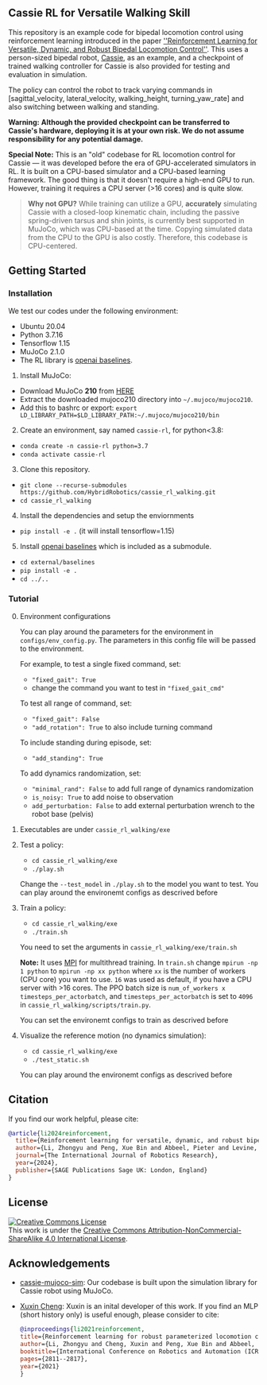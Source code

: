## Cassie RL for Versatile Walking Skill
This repository is an example code for bipedal locomotion control using reinforcement learning introduced in the paper [''Reinforcement Learning for Versatile, Dynamic, and Robust Bipedal Locomotion Control''](https://arxiv.org/abs/2401.16889). 
This uses a person-sized bipedal robot, [Cassie](https://agilityrobotics.com/content/2017/agility-robotics-introduces-cassie-a-dynamic-and-talented-robot-delivery-ostrich-nfxym-bjn8y-ake95), as an example, and a checkpoint of trained walking controller for Cassie is also provided for testing and evaluation in simulation. 

The policy can control the robot to track varying commands in [sagittal_velocity, lateral_velocity, walking_height, turning_yaw_rate] and also switching between walking and standing.

**Warning:** **Although the provided checkpoint can be transferred to Cassie's hardware, deploying it is at your own risk. We do not assume responsibility for any potential damage.**

**Special Note:** This is an "old" codebase for RL locomotion control for Cassie — it was developed before the era of GPU-accelerated simulators in RL. It is built on a CPU-based simulator and a CPU-based learning framework. The good thing is that it doesn't require a high-end GPU to run. However, training it requires a CPU server (>16 cores) and is quite slow. 

>**Why not GPU?** While training can utilize a GPU, **accurately** simulating Cassie with a closed-loop kinematic chain, including the passive spring-driven tarsus and shin joints, is currently best supported in MuJoCo, which was CPU-based at the time. Copying simulated data from the CPU to the GPU is also costly. Therefore, this codebase is CPU-centered. 


## Getting Started

### Installation

We test our codes under the following environment:

- Ubuntu 20.04
- Python 3.7.16
- Tensorflow 1.15
- MuJoCo 2.1.0
- The RL library is [openai baselines](https://github.com/openai/baselines).

1. Install MuJoCo:
  - Download MuJoCo **210** from [HERE](https://github.com/google-deepmind/mujoco/releases/tag/2.1.0)
  - Extract the downloaded mujoco210 directory into `~/.mujoco/mujoco210`.
  - Add this to bashrc or export: `export LD_LIBRARY_PATH=$LD_LIBRARY_PATH:~/.mujoco/mujoco210/bin`

2. Create an environment, say named `cassie-rl`, for python<3.8:

  - `conda create -n cassie-rl python=3.7`
  - `conda activate cassie-rl`

3. Clone this repository.

  - `git clone --recurse-submodules https://github.com/HybridRobotics/cassie_rl_walking.git`
  - `cd cassie_rl_walking`

4. Install the dependencies and setup the enviornments
  - `pip install -e .` (it will install tensorflow=1.15)

5. Install [openai baselines](https://github.com/openai/baselines) which is included as a submodule.
  - `cd external/baselines`
  - `pip install -e .`
  - `cd ../..`


### Tutorial
0. Environment configurations

    You can play around the parameters for the environment in `configs/env_config.py`. The parameters in this config file will be passed to the environment. 

    For example, to test a single fixed command, set:

    - `"fixed_gait": True`
    - change the command you want to test in `"fixed_gait_cmd"`

    To test all range of command, set:

    - `"fixed_gait": False`
    - `"add_rotation": True` to also include turning command

    To include standing during episode, set:
    - `"add_standing": True`

    To add dynamics randomization, set:

    - `"minimal_rand": False` to add full range of dynamics randomization
    - `is_noisy: True` to add noise to observation
    - `add_perturbation: False` to add external perturbation wrench to the robot base (pelvis)


1. Executables are under `cassie_rl_walking/exe`

2. Test a policy:

    - `cd cassie_rl_walking/exe`
    - `./play.sh`

    Change the `--test_model` in `./play.sh` to the model you want to test.
    You can play around the environemt configs as descrived before 


3. Train a policy:

    - `cd cassie_rl_walking/exe`
    - `./train.sh`

    You need to set the arguments in `cassie_rl_walking/exe/train.sh`
    
    **Note:** It uses [MPI](https://mpi4py.readthedocs.io/en/stable/) for multithread training. In `train.sh` change `mpirun -np 1 python` to `mpirun -np xx python` where `xx` is the number of workers (CPU core) you want to use. `16` was used as default, if you have a CPU server with >16 cores. The PPO batch size is `num_of_workers x timesteps_per_actorbatch`, and `timesteps_per_actorbatch` is set to `4096` in `cassie_rl_walking/scripts/train.py`. 
    
    You can set the environemt configs to train as descrived before
    
4. Visualize the reference motion (no dynamics simulation):

    - `cd cassie_rl_walking/exe`
    - `./test_static.sh`

    You can play around the environemt configs as descrived before 

## Citation

If you find our work helpful, please cite:

```bibtex
@article{li2024reinforcement,
  title={Reinforcement learning for versatile, dynamic, and robust bipedal locomotion control},
  author={Li, Zhongyu and Peng, Xue Bin and Abbeel, Pieter and Levine, Sergey and Berseth, Glen and Sreenath, Koushil},
  journal={The International Journal of Robotics Research},
  year={2024},
  publisher={SAGE Publications Sage UK: London, England}
}
```

## License
<a rel="license" href="http://creativecommons.org/licenses/by-nc-sa/4.0/"><img alt="Creative Commons License" style="border-width:0" src="https://i.creativecommons.org/l/by-nc-sa/4.0/80x15.png" /></a>
<br />
This work is under the <a rel="license" href="http://creativecommons.org/licenses/by-nc-sa/4.0/">Creative Commons Attribution-NonCommercial-ShareAlike 4.0 International License</a>.

## Acknowledgements
- [cassie-mujoco-sim](https://github.com/osudrl/cassie-mujoco-sim): Our codebase is built upon the simulation library for Cassie robot using MuJoCo.

- [Xuxin Cheng](https://chengxuxin.github.io/): Xuxin is an inital developer of this work. If you find an MLP (short history only) is useful enough, please consider to cite:
    ```bibtex
    @inproceedings{li2021reinforcement,
    title={Reinforcement learning for robust parameterized locomotion control of bipedal robots},
    author={Li, Zhongyu and Cheng, Xuxin and Peng, Xue Bin and Abbeel, Pieter and Levine, Sergey and Berseth, Glen and Sreenath, Koushil},
    booktitle={International Conference on Robotics and Automation (ICRA)},
    pages={2811--2817},
    year={2021}
    }
    ```
